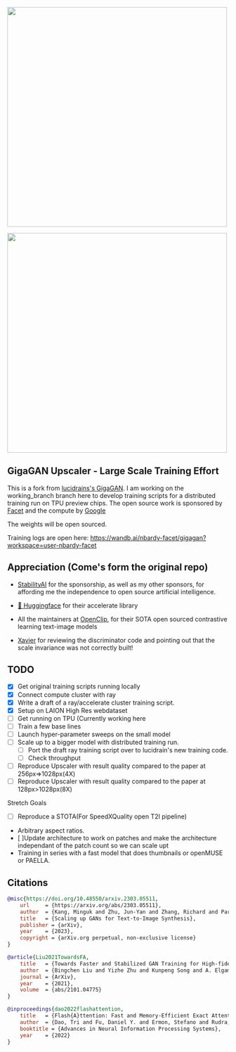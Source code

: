 <img src="./gigagan-sample.png" width="500px"></img>

<img src="./gigagan-architecture.png" width="500px"></img>

## GigaGAN Upscaler  - Large Scale Training Effort

This is a fork from [lucidrains's GigaGAN](https://github.com/lucidrains/lightweight-gan). I am working on the working_branch branch here to develop training scripts for a distributed training run on TPU preview chips. The open source work is sponsored by [Facet](https://facet.ai/) and the compute by [Google](http://google.com)

The weights will be open sourced.

Training logs are open here:
https://wandb.ai/nbardy-facet/gigagan?workspace=user-nbardy-facet


## Appreciation (Come's form the original repo)

- <a href="https://stability.ai/">StabilityAI</a> for the sponsorship, as well as my other sponsors, for affording me the independence to open source artificial intelligence.

- <a href="https://huggingface.co/">🤗 Huggingface</a> for their accelerate library

- All the maintainers at <a href="https://github.com/mlfoundations/open_clip">OpenClip</a>, for their SOTA open sourced contrastive learning text-image models

- <a href="https://github.com/XavierXiao">Xavier</a> for reviewing the discriminator code and pointing out that the scale invariance was not correctly built!

## TODO
- [x] Get original training scripts running locally
- [x] Connect compute cluster with ray 
- [x] Write a draft of a ray/accelerate cluster training script.
- [x] Setup on LAION High Res webdataset
- [ ] Get running on TPU (Currently working here
- [ ] Train a few base lines
- [ ] Launch hyper-parameter sweeps on the small model
- [ ] Scale up to a bigger model with distributed training run.
    - [ ] Port the draft ray training script over to lucidrain's new training code.
    - [ ] Check throughput
- [ ] Reproduce Upscaler with result quality compared to the paper at 256px=>1028px(4X)
- [ ] Reproduce Upscaler with result quality compared to the paper at 128px>1028px(8X)

Stretch Goals
- [ ] Reproduce a STOTA(For SpeedXQuality open T2I pipeline)
 - Arbitrary aspect ratios.
 - [ ]Update architecture to work on patches and make the architecture independant of the patch count so we can scale upt
 - Training in series with a fast model that does thumbnails or openMUSE or PAELLA.

## Citations

```bibtex
@misc{https://doi.org/10.48550/arxiv.2303.05511,
    url     = {https://arxiv.org/abs/2303.05511},
    author  = {Kang, Minguk and Zhu, Jun-Yan and Zhang, Richard and Park, Jaesik and Shechtman, Eli and Paris, Sylvain and Park, Taesung},  
    title   = {Scaling up GANs for Text-to-Image Synthesis},
    publisher = {arXiv},
    year    = {2023},
    copyright = {arXiv.org perpetual, non-exclusive license}
}
```

```bibtex
@article{Liu2021TowardsFA,
    title   = {Towards Faster and Stabilized GAN Training for High-fidelity Few-shot Image Synthesis},
    author  = {Bingchen Liu and Yizhe Zhu and Kunpeng Song and A. Elgammal},
    journal = {ArXiv},
    year    = {2021},
    volume  = {abs/2101.04775}
}
```

```bibtex
@inproceedings{dao2022flashattention,
    title   = {Flash{A}ttention: Fast and Memory-Efficient Exact Attention with {IO}-Awareness},
    author  = {Dao, Tri and Fu, Daniel Y. and Ermon, Stefano and Rudra, Atri and R{\'e}, Christopher},
    booktitle = {Advances in Neural Information Processing Systems},
    year    = {2022}
}
```
